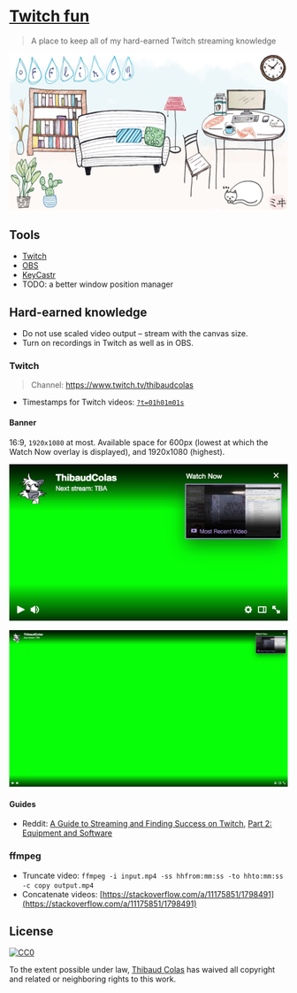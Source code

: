 # [Twitch fun](https://www.twitch.tv/thibaudcolas)

> A place to keep all of my hard-earned Twitch streaming knowledge

[![Twitch offline image](images/twitch-offline.jpg)](https://www.twitch.tv/thibaudcolas)

## Tools

-   [Twitch](https://www.twitch.tv/)
-   [OBS](https://obsproject.com/)
-   [KeyCastr](https://github.com/keycastr/keycastr)
-   TODO: a better window position manager

## Hard-earned knowledge

-   Do not use scaled video output – stream with the canvas size.
-   Turn on recordings in Twitch as well as in OBS.

### Twitch

> Channel: https://www.twitch.tv/thibaudcolas

-   Timestamps for Twitch videos: [`?t=01h01m01s`](https://www.reddit.com/r/Kappa/comments/29a47v/psa_when_you_link_to_a_twitch_stream_heres_how_to/)

#### Banner

16:9, `1920x1080` at most. Available space for 600px (lowest at which the Watch Now overlay is displayed), and 1920x1080 (highest).

[![Twitch banner 600px](images/twitch-banner-600px-green.png)](images/twitch-banner-600px-green.png)

[![Twitch banner 1920x1080](images/twitch-banner-1920x1080-green.png)](images/twitch-banner-1920x1080-green.png)

#### Guides

-   Reddit: [A Guide to Streaming and Finding Success on Twitch](https://www.reddit.com/r/Twitch/comments/4eyva6/a_guide_to_streaming_and_finding_success_on_twitch/), [Part 2: Equipment and Software](https://www.reddit.com/r/Twitch/comments/4ft9xn/a_guide_to_streaming_and_finding_success_on/)

### ffmpeg

-   Truncate video: `ffmpeg -i input.mp4 -ss hhfrom:mm:ss -to hhto:mm:ss -c copy output.mp4`
-   Concatenate videos: [https://stackoverflow.com/a/11175851/1798491](https://stackoverflow.com/a/11175851/1798491)

## License

[![CC0](http://mirrors.creativecommons.org/presskit/buttons/88x31/svg/cc-zero.svg)](https://creativecommons.org/publicdomain/zero/1.0/)

To the extent possible under law, [Thibaud Colas](https://twitter.com/thibaud_colas) has waived all copyright and related or neighboring rights to this work.
